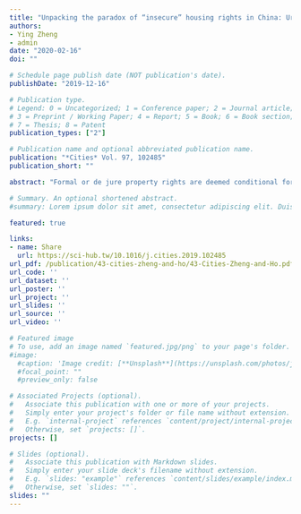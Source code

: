 ```yaml
---
title: "Unpacking the paradox of “insecure” housing rights in China: Urban residents’ perceptions on institutional credibility"
authors:
- Ying Zheng
- admin
date: "2020-02-16"
doi: ""

# Schedule page publish date (NOT publication's date).
publishDate: "2019-12-16"

# Publication type.
# Legend: 0 = Uncategorized; 1 = Conference paper; 2 = Journal article;
# 3 = Preprint / Working Paper; 4 = Report; 5 = Book; 6 = Book section;
# 7 = Thesis; 8 = Patent
publication_types: ["2"]

# Publication name and optional abbreviated publication name.
publication: "*Cities* Vol. 97, 102485"
publication_short: ""

abstract: "Formal or de jure property rights are deemed conditional for development in a neo-liberal reading. Paradoxically, real estate underwent explosive development even though China’s rights for housing are informal, ambiguous, and insecure. This article intends to explain this contradiction by examining how Chinese urban residents perceive the credibility of housing rights from three perspectives, i.e., ownership, land lease, and the 70-year lease term. The study is based on a survey (n = 1207) demonstrating: i) half of the respondents are indifferent about formalization policies; ii) 92 percent have never experienced housing-related conflicts, however, of those reporting conflict, close to half indicated demolition as the source; iii) housing ownership is considered important for most while the land use (or lease) permit is considerably less relevant, and the lease term is considered insignificant. Three conclusions can be drawn. First, urban residents have no preference for a “full bundle” of formal rights. Second, although low conflict indicates credibility of the current rights structure, there are risks to social stability due to expropriation. Three, credibility hinges on combinations of (in)formality and (in)security rather than being a direct function of formalization. Findings emphasize a need to rethink the property rights theory in terms of credibility, conflict, and time."

# Summary. An optional shortened abstract.
#summary: Lorem ipsum dolor sit amet, consectetur adipiscing elit. Duis posuere tellus ac convallis placerat. Proin tincidunt magna sed ex sollicitudin condimentum.

featured: true

links:
- name: Share
  url: https://sci-hub.tw/10.1016/j.cities.2019.102485
url_pdf: /publication/43-cities-zheng-and-ho/43-Cities-Zheng-and-Ho.pdf
url_code: ''
url_dataset: ''
url_poster: ''
url_project: ''
url_slides: ''
url_source: ''
url_video: ''

# Featured image
# To use, add an image named `featured.jpg/png` to your page's folder. 
#image:
  #caption: 'Image credit: [**Unsplash**](https://unsplash.com/photos/jdD8gXaTZsc)'
  #focal_point: ""
  #preview_only: false

# Associated Projects (optional).
#   Associate this publication with one or more of your projects.
#   Simply enter your project's folder or file name without extension.
#   E.g. `internal-project` references `content/project/internal-project/index.md`.
#   Otherwise, set `projects: []`.
projects: []

# Slides (optional).
#   Associate this publication with Markdown slides.
#   Simply enter your slide deck's filename without extension.
#   E.g. `slides: "example"` references `content/slides/example/index.md`.
#   Otherwise, set `slides: ""`.
slides: ""
---
```


